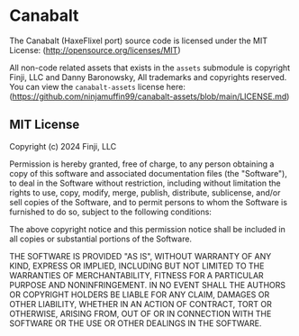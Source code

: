 # Canabalt 

The Canabalt (HaxeFlixel port) source code is licensed under the MIT License: (http://opensource.org/licenses/MIT)

All non-code related assets that exists in the `assets` submodule is copyright Finji, LLC and Danny Baronowsky, All trademarks and copyrights reserved. 
You can view the `canabalt-assets` license here: (https://github.com/ninjamuffin99/canabalt-assets/blob/main/LICENSE.md)

## MIT License

Copyright (c) 2024 Finji, LLC

Permission is hereby granted, free of charge, to any person obtaining a copy
of this software and associated documentation files (the "Software"), to deal
in the Software without restriction, including without limitation the rights
to use, copy, modify, merge, publish, distribute, sublicense, and/or sell
copies of the Software, and to permit persons to whom the Software is
furnished to do so, subject to the following conditions:

The above copyright notice and this permission notice shall be included in all
copies or substantial portions of the Software.

THE SOFTWARE IS PROVIDED "AS IS", WITHOUT WARRANTY OF ANY KIND, EXPRESS OR
IMPLIED, INCLUDING BUT NOT LIMITED TO THE WARRANTIES OF MERCHANTABILITY,
FITNESS FOR A PARTICULAR PURPOSE AND NONINFRINGEMENT. IN NO EVENT SHALL THE
AUTHORS OR COPYRIGHT HOLDERS BE LIABLE FOR ANY CLAIM, DAMAGES OR OTHER
LIABILITY, WHETHER IN AN ACTION OF CONTRACT, TORT OR OTHERWISE, ARISING FROM,
OUT OF OR IN CONNECTION WITH THE SOFTWARE OR THE USE OR OTHER DEALINGS IN THE
SOFTWARE.
